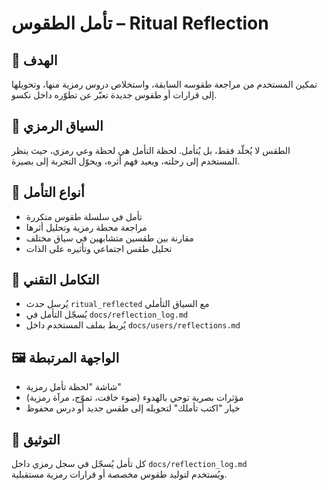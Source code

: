 # تأمل الطقوس – Ritual Reflection

## 🎯 الهدف
تمكين المستخدم من مراجعة طقوسه السابقة، واستخلاص دروس رمزية منها، وتحويلها إلى قرارات أو طقوس جديدة تعبّر عن تطوّره داخل نكسو.

## 🧠 السياق الرمزي
الطقس لا يُخلّد فقط، بل يُتأمل. لحظة التأمل هي لحظة وعي رمزي، حيث ينظر المستخدم إلى رحلته، ويعيد فهم أثره، ويحوّل التجربة إلى بصيرة.

## 🧪 أنواع التأمل
- تأمل في سلسلة طقوس متكررة
- مراجعة محطة رمزية وتحليل أثرها
- مقارنة بين طقسين متشابهين في سياق مختلف
- تحليل طقس اجتماعي وتأثيره على الذات

## 🔗 التكامل التقني
- يُرسل حدث `ritual_reflected` مع السياق التأملي
- يُسجّل التأمل في `docs/reflection_log.md`
- يُربط بملف المستخدم داخل `docs/users/reflections.md`

## 🖼️ الواجهة المرتبطة
- شاشة "لحظة تأمل رمزية"
- مؤثرات بصرية توحي بالهدوء (ضوء خافت، تموّج، مرآة رمزية)
- خيار "اكتب تأملك" لتحويله إلى طقس جديد أو درس محفوظ

## 🧾 التوثيق
كل تأمل يُسجّل في سجل رمزي داخل `docs/reflection_log.md`  
ويُستخدم لتوليد طقوس مخصصة أو قرارات رمزية مستقبلية.
